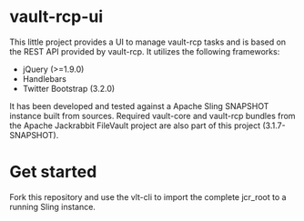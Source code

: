 vault-rcp-ui
============

This little project provides a UI to manage vault-rcp tasks and is based on the REST API provided by vault-rcp. It utilizes the following frameworks:
- jQuery (>=1.9.0)
- Handlebars
- Twitter Bootstrap (3.2.0)

It has been developed and tested against a Apache Sling SNAPSHOT instance built from sources. Required vault-core and vault-rcp bundles from the Apache Jackrabbit FileVault project are also part of this project (3.1.7-SNAPSHOT).


Get started
===========

Fork this repository and use the vlt-cli to import the complete jcr_root to a running Sling instance.